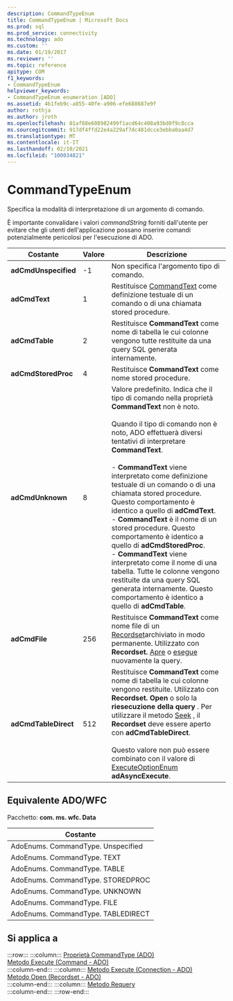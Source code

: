 ```yaml
---
description: CommandTypeEnum
title: CommandTypeEnum | Microsoft Docs
ms.prod: sql
ms.prod_service: connectivity
ms.technology: ado
ms.custom: ''
ms.date: 01/19/2017
ms.reviewer: ''
ms.topic: reference
apitype: COM
f1_keywords:
- CommandTypeEnum
helpviewer_keywords:
- CommandTypeEnum enumeration [ADO]
ms.assetid: 4b1feb9c-a855-40fe-a906-efe688687e9f
author: rothja
ms.author: jroth
ms.openlocfilehash: 01af88e608982499f1acd64c408a93bd0f9c8cca
ms.sourcegitcommit: 917df4ffd22e4a229af7dc481dcce3ebba0aa4d7
ms.translationtype: MT
ms.contentlocale: it-IT
ms.lasthandoff: 02/10/2021
ms.locfileid: "100034821"
---
```

# <a name="commandtypeenum"></a>CommandTypeEnum
Specifica la modalità di interpretazione di un argomento di comando.  
  
 È importante convalidare i valori *commandString* forniti dall'utente per evitare che gli utenti dell'applicazione possano inserire comandi potenzialmente pericolosi per l'esecuzione di ADO.  
  
|Costante|Valore|Descrizione|  
|--------------|-----------|-----------------|  
|**adCmdUnspecified**|-1|Non specifica l'argomento tipo di comando.|  
|**adCmdText**|1|Restituisce [CommandText](./commandtext-property-ado.md) come definizione testuale di un comando o di una chiamata stored procedure.|  
|**adCmdTable**|2|Restituisce **CommandText** come nome di tabella le cui colonne vengono tutte restituite da una query SQL generata internamente.|  
|**adCmdStoredProc**|4|Restituisce **CommandText** come nome stored procedure.|  
|**adCmdUnknown**|8|Valore predefinito. Indica che il tipo di comando nella proprietà **CommandText** non è noto.<br /><br /> Quando il tipo di comando non è noto, ADO effettuerà diversi tentativi di interpretare **CommandText**.<br /><br /> -   **CommandText** viene interpretato come definizione testuale di un comando o di una chiamata stored procedure. Questo comportamento è identico a quello di **adCmdText**.<br />-   **CommandText** è il nome di un stored procedure. Questo comportamento è identico a quello di **adCmdStoredProc**.<br />-   **CommandText** viene interpretato come il nome di una tabella. Tutte le colonne vengono restituite da una query SQL generata internamente. Questo comportamento è identico a quello di **adCmdTable**.|  
|**adCmdFile**|256|Restituisce **CommandText** come nome file di un [Recordset](./recordset-object-ado.md)archiviato in modo permanente. Utilizzato con **Recordset.** [Apre](./open-method-ado-recordset.md) o [esegue](./requery-method.md) nuovamente la query.|  
|**adCmdTableDirect**|512|Restituisce **CommandText** come nome di tabella le cui colonne vengono restituite. Utilizzato con **Recordset. Open** o solo la **riesecuzione della query** . Per utilizzare il metodo [Seek](./seek-method.md) , il **Recordset** deve essere aperto con **adCmdTableDirect**.<br /><br /> Questo valore non può essere combinato con il valore di [ExecuteOptionEnum](./executeoptionenum.md) **adAsyncExecute**.|  
  
## <a name="adowfc-equivalent"></a>Equivalente ADO/WFC  
 Pacchetto: **com. ms. wfc. Data**  
  
|Costante|  
|--------------|  
|AdoEnums. CommandType. Unspecified|  
|AdoEnums. CommandType. TEXT|  
|AdoEnums. CommandType. TABLE|  
|AdoEnums. CommandType. STOREDPROC|  
|AdoEnums. CommandType. UNKNOWN|  
|AdoEnums. CommandType. FILE|  
|AdoEnums. CommandType. TABLEDIRECT|  
  
## <a name="applies-to"></a>Si applica a  

:::row:::
    :::column:::
        [Proprietà CommandType (ADO)](./commandtype-property-ado.md)  
        [Metodo Execute (Command - ADO)](./execute-method-ado-command.md)  
    :::column-end:::
    :::column:::
        [Metodo Execute (Connection - ADO)](./execute-method-ado-connection.md)  
        [Metodo Open (Recordset - ADO)](./open-method-ado-recordset.md)  
    :::column-end:::
    :::column:::
        [Metodo Requery](./requery-method.md)  
    :::column-end:::
:::row-end:::